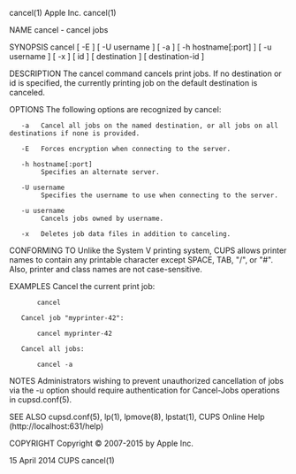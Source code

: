 cancel(1)                                                                                       Apple Inc.                                                                                      cancel(1)

NAME
       cancel - cancel jobs

SYNOPSIS
       cancel [ -E ] [ -U username ] [ -a ] [ -h hostname[:port] ] [ -u username ] [ -x ] [ id ] [ destination ] [ destination-id ]

DESCRIPTION
       The cancel command cancels print jobs.  If no destination or id is specified, the currently printing job on the default destination is canceled.

OPTIONS
       The following options are recognized by cancel:

       -a   Cancel all jobs on the named destination, or all jobs on all destinations if none is provided.

       -E   Forces encryption when connecting to the server.

       -h hostname[:port]
            Specifies an alternate server.

       -U username
            Specifies the username to use when connecting to the server.

       -u username
            Cancels jobs owned by username.

       -x   Deletes job data files in addition to canceling.

CONFORMING TO
       Unlike the System V printing system, CUPS allows printer names to contain any printable character except SPACE, TAB, "/", or "#". Also, printer and class names are not case-sensitive.

EXAMPLES
       Cancel the current print job:

           cancel

       Cancel job "myprinter-42":

           cancel myprinter-42

       Cancel all jobs:

           cancel -a

NOTES
       Administrators wishing to prevent unauthorized cancellation of jobs via the -u option should require authentication for Cancel-Jobs operations in cupsd.conf(5).

SEE ALSO
       cupsd.conf(5), lp(1), lpmove(8), lpstat(1), CUPS Online Help (http://localhost:631/help)

COPYRIGHT
       Copyright © 2007-2015 by Apple Inc.

15 April 2014                                                                                      CUPS                                                                                         cancel(1)
